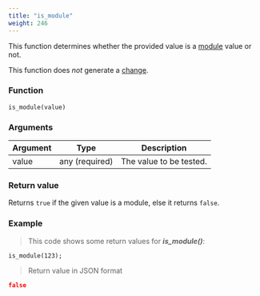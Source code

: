 ```yaml
---
title: "is_module"
weight: 246
---
```


This function determines whether the provided value is a [module](../../../modules) value or not.

This function does *not* generate a [change](../../../overview/changes).

### Function

`is_module(value)`

### Arguments

Argument | Type | Description
-------- | ---- | -----------
value | any (required) | The value to be tested.

### Return value

Returns `true` if the given value is a module, else it returns `false`.

### Example

> This code shows some return values for ***is_module()***:

```thingsdb,json_response
is_module(123);
```

> Return value in JSON format

```json
false
```
